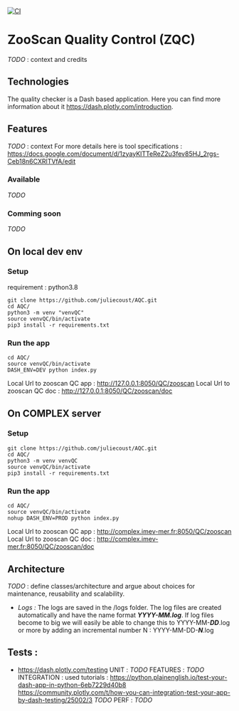 [![CI](https://github.com/ecotaxa/AQC/actions/workflows/main.yml/badge.svg?branch=main)](https://github.com/ecotaxa/AQC/actions/workflows/main.yml)
# ZooScan Quality Control (ZQC)
*TODO* : context and credits
## Technologies
The quality checker is a Dash based application. Here you can find more information about it https://dash.plotly.com/introduction.
## Features
*TODO* : context
For more details here is tool specifications : https://docs.google.com/document/d/1zyayKITTeReZ2u3fev85HJ_2rgs-Ceb18n6CXRlTVfA/edit
### Available
*TODO*
### Comming soon
*TODO*

## On local dev env
### Setup
requirement : python3.8

```shell
git clone https://github.com/juliecoust/AQC.git
cd AQC/
python3 -m venv "venvQC"  
source venvQC/bin/activate
pip3 install -r requirements.txt
```
### Run the app
```shell
cd AQC/
source venvQC/bin/activate
DASH_ENV=DEV python index.py
```
Local Url to zooscan QC app : http://127.0.0.1:8050/QC/zooscan
Local Url to zooscan QC doc : http://127.0.0.1:8050/QC/zooscan/doc

## On COMPLEX server
### Setup
```shell
git clone https://github.com/juliecoust/AQC.git
cd AQC/
python3 -m venv venvQC
source venvQC/bin/activate
pip3 install -r requirements.txt
```

### Run the app
```shell
cd AQC/
source venvQC/bin/activate
nohup DASH_ENV=PROD python index.py
```

Local Url to zooscan QC app : http://complex.imev-mer.fr:8050/QC/zooscan
Local Url to zooscan QC doc : http://complex.imev-mer.fr:8050/QC/zooscan/doc



## Architecture
*TODO* : define classes/architecture and argue about choices for maintenance, reusability and scalability.
-  *Logs :*
    The logs are saved in the /logs folder. The log files are created automatically and have the name format ***YYYY-MM.log***. 
    If log files become to big we will easily be able to change this to YYYY-MM-***DD***.log or more by adding an incremental number N : YYYY-MM-DD-***N***.log
## Tests :
- https://dash.plotly.com/testing
  UNIT : *TODO*
  FEATURES : *TODO*
  INTEGRATION : used tutorials : https://python.plainenglish.io/test-your-dash-app-in-python-6eb7229d40b8 https://community.plotly.com/t/how-you-can-integration-test-your-app-by-dash-testing/25002/3 *TODO*
  PERF  : *TODO*
